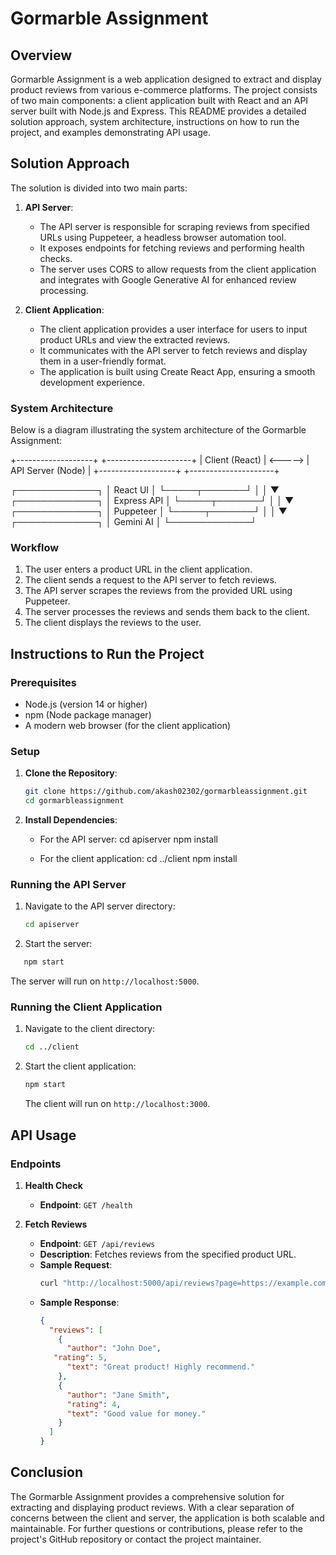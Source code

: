 # Gormarble Assignment

## Overview

Gormarble Assignment is a web application designed to extract and display product reviews from various e-commerce platforms. The project consists of two main components: a client application built with React and an API server built with Node.js and Express. This README provides a detailed solution approach, system architecture, instructions on how to run the project, and examples demonstrating API usage.

## Solution Approach

The solution is divided into two main parts:

1. **API Server**: 
   - The API server is responsible for scraping reviews from specified URLs using Puppeteer, a headless browser automation tool. 
   - It exposes endpoints for fetching reviews and performing health checks.
   - The server uses CORS to allow requests from the client application and integrates with Google Generative AI for enhanced review processing.

2. **Client Application**: 
   - The client application provides a user interface for users to input product URLs and view the extracted reviews.
   - It communicates with the API server to fetch reviews and display them in a user-friendly format.
   - The application is built using Create React App, ensuring a smooth development experience.

### System Architecture

Below is a diagram illustrating the system architecture of the Gormarble Assignment:

+-------------------+ +---------------------+
| Client (React) | <-----> | API Server (Node) |
+-------------------+ +---------------------+

┌─────────────┐
│  React UI   │
└─────┬───────┘
      │
      │
      ▼
┌─────────────┐
│ Express API │
└─────┬───────┘
      │
      │
      ▼
┌─────────────┐
│  Puppeteer  │
└─────┬───────┘
      │
      │
      ▼
┌─────────────┐
│ Gemini AI   │
└─────────────┘

### Workflow

1. The user enters a product URL in the client application.
2. The client sends a request to the API server to fetch reviews.
3. The API server scrapes the reviews from the provided URL using Puppeteer.
4. The server processes the reviews and sends them back to the client.
5. The client displays the reviews to the user.

## Instructions to Run the Project

### Prerequisites

- Node.js (version 14 or higher)
- npm (Node package manager)
- A modern web browser (for the client application)

### Setup

1. **Clone the Repository**:
   ```bash
   git clone https://github.com/akash02302/gormarbleassignment.git
   cd gormarbleassignment
   ```

2. **Install Dependencies**:
   - For the API server:
     cd apiserver
     npm install

   - For the client application:
     cd ../client
     npm install

### Running the API Server

1. Navigate to the API server directory:
   ```bash
   cd apiserver
   ```

2. Start the server:

```bash
   npm start
   ```

   The server will run on `http://localhost:5000`.

### Running the Client Application

1. Navigate to the client directory:
   ```bash
   cd ../client
   ```

2. Start the client application:
   ```bash
   npm start
   ```

   The client will run on `http://localhost:3000`.

## API Usage

### Endpoints

1. **Health Check**
   - **Endpoint**: `GET /health`

2. **Fetch Reviews**
   - **Endpoint**: `GET /api/reviews`
   - **Description**: Fetches reviews from the specified product URL.
   - **Sample Request**:
     ```bash
     curl "http://localhost:5000/api/reviews?page=https://example.com/product"
     ```
   - **Sample Response**:
     ```json
     {
       "reviews": [
         {
           "author": "John Doe",
        "rating": 5,
           "text": "Great product! Highly recommend."
         },
         {
           "author": "Jane Smith",
           "rating": 4,
           "text": "Good value for money."
         }
       ]
     }
     ```

## Conclusion

The Gormarble Assignment provides a comprehensive solution for extracting and displaying product reviews. With a clear separation of concerns between the client and server, the application is both scalable and maintainable. For further questions or contributions, please refer to the project's GitHub repository or contact the project maintainer.
